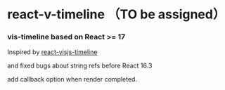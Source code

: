 # react-v-timeline （TO be assigned）

### vis-timeline based on React >= 17

Inspired by [react-visjs-timeline](https://github.com/Lighthouse-io/react-v-timeline)

and fixed bugs about string refs before React 16.3

add callback option when render completed. 

